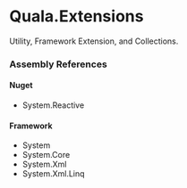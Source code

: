 ﻿
# Quala.Extensions

Utility, Framework Extension, and Collections.


### Assembly References

#### Nuget
 - System.Reactive

#### Framework
 - System
 - System.Core
 - System.Xml
 - System.Xml.Linq

